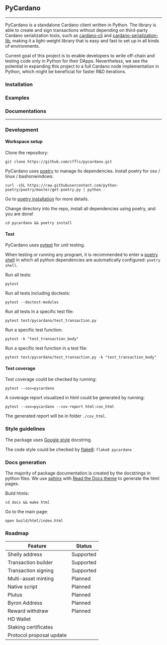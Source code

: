 ## PyCardano

-----------------

PyCardano is a standalone Cardano client written in Python. The library is able to create and sign transactions without 
depending on third-party Cardano serialization tools, such as
[cardano-cli](https://github.com/input-output-hk/cardano-node#cardano-cli) and 
[cardano-serialization-lib](https://github.com/Emurgo/cardano-serialization-lib), making it a light-weight library that 
is easy and fast to set up in all kinds of environments.

Current goal of this project is to enable developers to write off-chain and testing code only in Python for their DApps.
Nevertheless, we see the potential in expanding this project to a full Cardano node implementation in Python, which 
might be beneficial for faster R&D iterations.

### Installation


### Examples


### Documentations



-----------------

### Development

#### Workspace setup

Clone the repository:

`git clone https://github.com/cffls/pycardano.git`

PyCardano uses [poetry](https://python-poetry.org/) to manage its dependencies. 
Install poetry for osx / linux / bashonwindows:

`curl -sSL https://raw.githubusercontent.com/python-poetry/poetry/master/get-poetry.py | python -`

Go to [poetry installation](https://python-poetry.org/docs/#installation) for more details. 


Change directory into the repo, install all dependencies using poetry, and you are done!

`cd pycardano && poetry install`

#### Test

PyCardano uses [pytest](https://docs.pytest.org/en/6.2.x/) for unit testing.

When testing or running any program, it is recommended to enter 
a [poetry shell](https://python-poetry.org/docs/cli/#shell) in which all python dependencies are automatically 
configured: `poetry shell`.

Run all tests:

`pytest`

Run all tests including doctests:

`pytest --doctest-modules`

Run all tests in a specific test file:

`pytest test/pycardano/test_transaction.py`

Run a specific test function: 

`pytest -k "test_transaction_body"`

Run a specific test function in a test file: 

`pytest test/pycardano/test_transaction.py -k "test_transaction_body"`

#### Test coverage

Test coverage could be checked by running: 

`pytest --cov=pycardano`

A coverage report visualized in html could be generated by running:

`pytest --cov=pycardano --cov-report html:cov_html`  

The generated report will be in folder `./cov_html`.

### Style guidelines

The package uses 
[Google style](https://sphinxcontrib-napoleon.readthedocs.io/en/latest/example_google.html) docstring.

The code style could be checked by [flake8](https://flake8.pycqa.org/en/latest/): `flake8 pycardano`

### Docs generation

The majority of package documentation is created by the docstrings in python files. 
We use [sphinx](https://www.sphinx-doc.org/en/master/) with 
[Read the Docs theme](https://sphinx-rtd-theme.readthedocs.io/en/stable/) to generate the 
html pages.

Build htmls: 

`cd docs && make html`

Go to the main page: 

`open build/html/index.html` 


### Roadmap

| Feature                  | Status    |
|--------------------------|-----------|
| Shelly address           | Supported |
| Transaction builder      | Supported |
| Transaction signing      | Supported |
| Multi-asset minting      | Planned   |
| Native script            | Planned   |
| Plutus                   | Planned   |
| Byron Address            | Planned   |
| Reward withdraw          | Planned   |
| HD Wallet                |           |
| Staking certificates     |           |
| Protocol proposal update |           |
